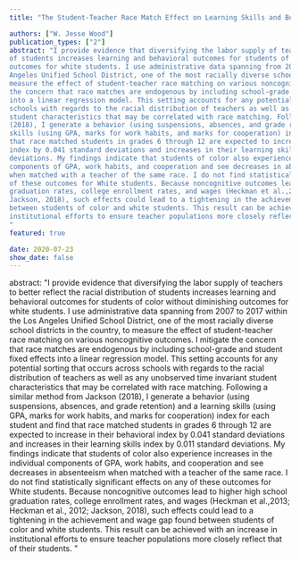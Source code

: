 ```yaml
---
title: "The Student-Teacher Race Match Effect on Learning Skills and Behavioral Outcomes"

authors: ["W. Jesse Wood"]
publication_types: ["2"]
abstract: "I provide evidence that diversifying the labor supply of teachers to better reflect the racial distribution
of students increases learning and behavioral outcomes for students of color without diminishing
outcomes for white students. I use administrative data spanning from 2007 to 2017 within the Los
Angeles Unified School District, one of the most racially diverse school districts in the country, to
measure the effect of student-teacher race matching on various noncognitive outcomes. I mitigate
the concern that race matches are endogenous by including school-grade and student fixed effects
into a linear regression model. This setting accounts for any potential sorting that occurs across
schools with regards to the racial distribution of teachers as well as any unobserved time invariant
student characteristics that may be correlated with race matching. Following a similar method from Jackson
(2018), I generate a behavior (using suspensions, absences, and grade retention) and a learning
skills (using GPA, marks for work habits, and marks for cooperation) index for each student and find
that race matched students in grades 6 through 12 are expected to increase in their behavioral
index by 0.041 standard deviations and increases in their learning skills index by 0.011 standard
deviations. My findings indicate that students of color also experience increases in the individual
components of GPA, work habits, and cooperation and see decreases in absenteeism
when matched with a teacher of the same race. I do not find statistically significant effects on any
of these outcomes for White students. Because noncognitive outcomes lead to higher high school
graduation rates, college enrollment rates, and wages (Heckman et al.,2013; Heckman et al., 2012;
Jackson, 2018), such effects could lead to a tightening in the achievement and wage gap found
between students of color and white students. This result can be achieved with an increase in
institutional efforts to ensure teacher populations more closely reflect that of their students.
"
featured: true

date: 2020-07-23
show_date: false
---
```


abstract: "I provide evidence that diversifying the labor supply of teachers to better reflect the racial distribution
of students increases learning and behavioral outcomes for students of color without diminishing
outcomes for white students. I use administrative data spanning from 2007 to 2017 within the Los
Angeles Unified School District, one of the most racially diverse school districts in the country, to
measure the effect of student-teacher race matching on various noncognitive outcomes. I mitigate
the concern that race matches are endogenous by including school-grade and student fixed effects
into a linear regression model. This setting accounts for any potential sorting that occurs across
schools with regards to the racial distribution of teachers as well as any unobserved time invariant
student characteristics that may be correlated with race matching. Following a similar method from Jackson
(2018), I generate a behavior (using suspensions, absences, and grade retention) and a learning
skills (using GPA, marks for work habits, and marks for cooperation) index for each student and find
that race matched students in grades 6 through 12 are expected to increase in their behavioral
index by 0.041 standard deviations and increases in their learning skills index by 0.011 standard
deviations. My findings indicate that students of color also experience increases in the individual
components of GPA, work habits, and cooperation and see decreases in absenteeism
when matched with a teacher of the same race. I do not find statistically significant effects on any
of these outcomes for White students. Because noncognitive outcomes lead to higher high school
graduation rates, college enrollment rates, and wages (Heckman et al.,2013; Heckman et al., 2012;
Jackson, 2018), such effects could lead to a tightening in the achievement and wage gap found
between students of color and white students. This result can be achieved with an increase in
institutional efforts to ensure teacher populations more closely reflect that of their students.
"